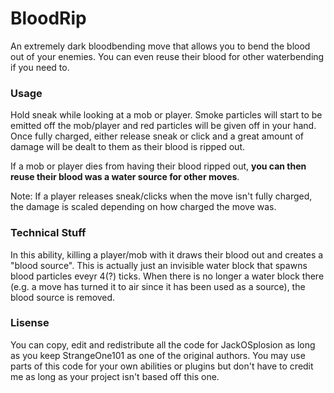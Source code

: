 # BloodRip
An extremely dark bloodbending move that allows you to bend the blood out of your enemies. You can even reuse their blood for other waterbending if you need to.

### Usage
Hold sneak while looking at a mob or player. Smoke particles will start to be emitted off the mob/player and red particles will be given off in your hand. Once fully charged, either release sneak or click and a great amount of damage will be dealt to them as their blood is ripped out.

If a mob or player dies from having their blood ripped out, **you can then reuse their blood was a water source for other moves**.

Note: If a player releases sneak/clicks when the move isn't fully charged, the damage is scaled depending on how charged the move was.

### Technical Stuff
In this ability, killing a player/mob with it draws their blood out and creates a "blood source". This is actually just an invisible water block that spawns blood particles eveyr 4(?) ticks. When there is no longer a water block there (e.g. a move has turned it to air since it has been used as a source), the blood source is removed.

### Lisense
You can copy, edit and redistribute all the code for JackOSplosion as long as you keep StrangeOne101 as one of the original authors. You may use parts of this code for your own abilities or plugins but don't have to credit me as long as your project isn't based off this one.

